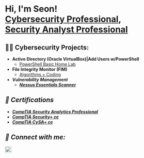 <h1>Hi, I'm Seon! <br/><a href="https://github.com/SCarew14">Cybersecurity Professional</a>, <a href="https://www.linkedin.com/in/SCarew14/">Security Analyst Professional</a>

<h2>👨‍💻 Cybersecurity Projects:</h2>

- <b>Active Directory (Oracle VirtualBox)|Add Users w/PowerShell</b>
  - [PowerShell Basic Home Lab](https://github.com/joshmadakor1/Algorithms-Practice)
- <b>File Integrity Monitor (FIM)</b>
  - [Algorithms + Coding](https://github.com/joshmadakor1/4chan-Image-Analysis-Middleware-C964) <b><i>
- <b>Vulnerability Management</b>
  - [Nessus Essentials Scanner](https://github.com/joshmadakor1/Sentinel-Lab)


<h2>📜 Certifications</h2>

- [CompTIA Security Analytics Professional](https://www.credly.com/badges/afb4e626-73ca-4874-9650-b5a00e1a3515/public_url)
- [CompTIA Security+ ce](https://www.credly.com/badges/62a36336-c5cb-4105-a85c-6f825fc6c8a8/public_url)
- [CompTIA CySA+ ce](https://www.credly.com/badges/5f26e6e5-5077-409a-8f93-eab5f558b7c5/public_url)

<h2> 🤳 Connect with me:</h2>

[<img align="left" alt="SCarew14 | LinkedIn" width="22px" src="https://cdn.jsdelivr.net/npm/simple-icons@v3/icons/linkedin.svg" />][linkedin]

[linkedin]: https://linkedin.com/in/SCarew14

<!--
**SCarew14/SCarew14** is a ✨ _special_ ✨ repository because its `README.md` (this file) appears on your GitHub profile.

Here are some ideas to get you started:

- 🔭 I’m currently working on ...
- 🌱 I’m currently learning ...
- 👯 I’m looking to collaborate on ...
- 🤔 I’m looking for help with ...
- 💬 Ask me about ...
- 📫 How to reach me: ...
- 😄 Pronouns: ...
- ⚡ Fun fact: ...
-->
